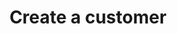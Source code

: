 ---
title: Create a customer
api:
  file: stagingadfincom-apidocspublic-apis.json
  operationId: postCustomer
hidden: false
---